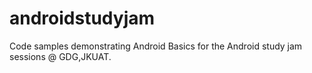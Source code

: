 # androidstudyjam
Code samples demonstrating Android Basics for the Android study jam sessions @  GDG,JKUAT.
